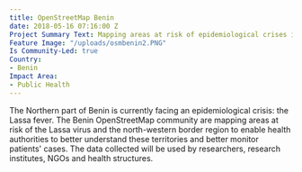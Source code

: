 ```yaml
---
title: OpenStreetMap Benin
date: 2018-05-16 07:16:00 Z
Project Summary Text: Mapping areas at risk of epidemiological crises in Benin
Feature Image: "/uploads/osmbenin2.PNG"
Is Community-Led: true
Country:
- Benin
Impact Area:
- Public Health
---
```


The Northern part of Benin is currently facing an epidemiological crisis: the Lassa fever. The Benin OpenStreetMap community are mapping areas at risk of the Lassa virus and the north-western border region to enable health authorities to better understand these territories and better monitor patients' cases. The data collected will be used by researchers, research institutes, NGOs and health structures.